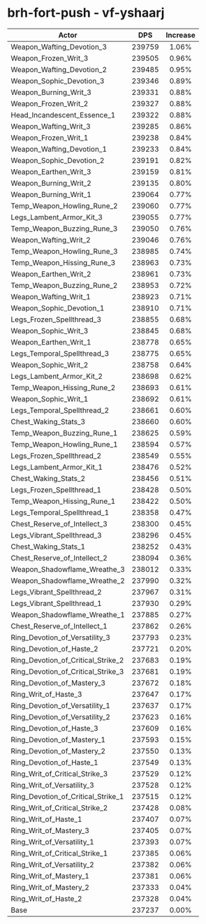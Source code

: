 # brh-fort-push - vf-yshaarj
| Actor | DPS | Increase |
|---|:---:|:---:|
|Weapon_Wafting_Devotion_3|239759|1.06%|
|Weapon_Frozen_Writ_3|239505|0.96%|
|Weapon_Wafting_Devotion_2|239485|0.95%|
|Weapon_Sophic_Devotion_3|239346|0.89%|
|Weapon_Burning_Writ_3|239331|0.88%|
|Weapon_Frozen_Writ_2|239327|0.88%|
|Head_Incandescent_Essence_1|239322|0.88%|
|Weapon_Wafting_Writ_3|239285|0.86%|
|Weapon_Frozen_Writ_1|239238|0.84%|
|Weapon_Wafting_Devotion_1|239233|0.84%|
|Weapon_Sophic_Devotion_2|239191|0.82%|
|Weapon_Earthen_Writ_3|239159|0.81%|
|Weapon_Burning_Writ_2|239135|0.80%|
|Weapon_Burning_Writ_1|239064|0.77%|
|Temp_Weapon_Howling_Rune_2|239060|0.77%|
|Legs_Lambent_Armor_Kit_3|239055|0.77%|
|Temp_Weapon_Buzzing_Rune_3|239050|0.76%|
|Weapon_Wafting_Writ_2|239046|0.76%|
|Temp_Weapon_Howling_Rune_3|238985|0.74%|
|Temp_Weapon_Hissing_Rune_3|238963|0.73%|
|Weapon_Earthen_Writ_2|238961|0.73%|
|Temp_Weapon_Buzzing_Rune_2|238953|0.72%|
|Weapon_Wafting_Writ_1|238923|0.71%|
|Weapon_Sophic_Devotion_1|238910|0.71%|
|Legs_Frozen_Spellthread_3|238855|0.68%|
|Weapon_Sophic_Writ_3|238845|0.68%|
|Weapon_Earthen_Writ_1|238778|0.65%|
|Legs_Temporal_Spellthread_3|238775|0.65%|
|Weapon_Sophic_Writ_2|238758|0.64%|
|Legs_Lambent_Armor_Kit_2|238698|0.62%|
|Temp_Weapon_Hissing_Rune_2|238693|0.61%|
|Weapon_Sophic_Writ_1|238692|0.61%|
|Legs_Temporal_Spellthread_2|238661|0.60%|
|Chest_Waking_Stats_3|238660|0.60%|
|Temp_Weapon_Buzzing_Rune_1|238625|0.59%|
|Temp_Weapon_Howling_Rune_1|238594|0.57%|
|Legs_Frozen_Spellthread_2|238549|0.55%|
|Legs_Lambent_Armor_Kit_1|238476|0.52%|
|Chest_Waking_Stats_2|238456|0.51%|
|Legs_Frozen_Spellthread_1|238428|0.50%|
|Temp_Weapon_Hissing_Rune_1|238422|0.50%|
|Legs_Temporal_Spellthread_1|238358|0.47%|
|Chest_Reserve_of_Intellect_3|238300|0.45%|
|Legs_Vibrant_Spellthread_3|238296|0.45%|
|Chest_Waking_Stats_1|238252|0.43%|
|Chest_Reserve_of_Intellect_2|238094|0.36%|
|Weapon_Shadowflame_Wreathe_3|238012|0.33%|
|Weapon_Shadowflame_Wreathe_2|237990|0.32%|
|Legs_Vibrant_Spellthread_2|237967|0.31%|
|Legs_Vibrant_Spellthread_1|237930|0.29%|
|Weapon_Shadowflame_Wreathe_1|237885|0.27%|
|Chest_Reserve_of_Intellect_1|237862|0.26%|
|Ring_Devotion_of_Versatility_3|237793|0.23%|
|Ring_Devotion_of_Haste_2|237721|0.20%|
|Ring_Devotion_of_Critical_Strike_2|237683|0.19%|
|Ring_Devotion_of_Critical_Strike_3|237681|0.19%|
|Ring_Devotion_of_Mastery_3|237672|0.18%|
|Ring_Writ_of_Haste_3|237647|0.17%|
|Ring_Devotion_of_Versatility_1|237637|0.17%|
|Ring_Devotion_of_Versatility_2|237623|0.16%|
|Ring_Devotion_of_Haste_3|237609|0.16%|
|Ring_Devotion_of_Mastery_1|237593|0.15%|
|Ring_Devotion_of_Mastery_2|237550|0.13%|
|Ring_Devotion_of_Haste_1|237549|0.13%|
|Ring_Writ_of_Critical_Strike_3|237529|0.12%|
|Ring_Writ_of_Versatility_3|237528|0.12%|
|Ring_Devotion_of_Critical_Strike_1|237515|0.12%|
|Ring_Writ_of_Critical_Strike_2|237428|0.08%|
|Ring_Writ_of_Haste_1|237407|0.07%|
|Ring_Writ_of_Mastery_3|237405|0.07%|
|Ring_Writ_of_Versatility_1|237393|0.07%|
|Ring_Writ_of_Critical_Strike_1|237385|0.06%|
|Ring_Writ_of_Versatility_2|237382|0.06%|
|Ring_Writ_of_Mastery_1|237381|0.06%|
|Ring_Writ_of_Mastery_2|237333|0.04%|
|Ring_Writ_of_Haste_2|237328|0.04%|
|Base|237237|0.00%|

